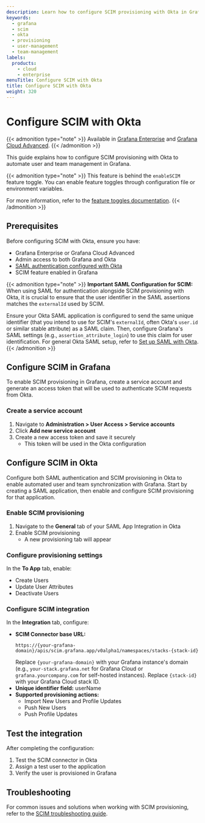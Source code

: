 ```yaml
---
description: Learn how to configure SCIM provisioning with Okta in Grafana. This guide provides step-by-step instructions for setting up automated user and team management, including SAML configuration, service account creation, attribute mapping, and provisioning settings to ensure seamless integration between Okta and Grafana.
keywords:
  - grafana
  - scim
  - okta
  - provisioning
  - user-management
  - team-management
labels:
  products:
    - cloud
    - enterprise
menuTitle: Configure SCIM with Okta
title: Configure SCIM with Okta
weight: 320
---
```


# Configure SCIM with Okta

{{< admonition type="note" >}}
Available in [Grafana Enterprise](../../../introduction/grafana-enterprise/) and [Grafana Cloud Advanced](/docs/grafana-cloud/).
{{< /admonition >}}

This guide explains how to configure SCIM provisioning with Okta to automate user and team management in Grafana.

{{< admonition type="note" >}}
This feature is behind the `enableSCIM` feature toggle.
You can enable feature toggles through configuration file or environment variables.

For more information, refer to the [feature toggles documentation](/docs/grafana/<GRAFANA_VERSION>/setup-grafana/configure-grafana/#feature_toggles).
{{< /admonition >}}

## Prerequisites

Before configuring SCIM with Okta, ensure you have:

- Grafana Enterprise or Grafana Cloud Advanced
- Admin access to both Grafana and Okta
- [SAML authentication configured with Okta](../../configure-authentication/saml/#set-up-saml-with-okta)
- SCIM feature enabled in Grafana

{{< admonition type="note" >}}
**Important SAML Configuration for SCIM:**
When using SAML for authentication alongside SCIM provisioning with Okta, it is crucial to ensure that the user identifier in the SAML assertions matches the `externalId` used by SCIM.

Ensure your Okta SAML application is configured to send the same unique identifier (that you intend to use for SCIM's `externalId`, often Okta's `user.id` or similar stable attribute) as a SAML claim. Then, configure Grafana's SAML settings (e.g., `assertion_attribute_login`) to use this claim for user identification. For general Okta SAML setup, refer to [Set up SAML with Okta](../../configure-authentication/saml/#set-up-saml-with-okta).
{{< /admonition >}}

## Configure SCIM in Grafana

To enable SCIM provisioning in Grafana, create a service account and generate an access token that will be used to authenticate SCIM requests from Okta.

### Create a service account

1. Navigate to **Administration > User Access > Service accounts**
2. Click **Add new service account**
3. Create a new access token and save it securely
   - This token will be used in the Okta configuration

## Configure SCIM in Okta

Configure both SAML authentication and SCIM provisioning in Okta to enable automated user and team synchronization with Grafana. Start by creating a SAML application, then enable and configure SCIM provisioning for that application.

### Enable SCIM provisioning

1. Navigate to the **General** tab of your SAML App Integration in Okta
2. Enable SCIM provisioning
   - A new provisioning tab will appear

### Configure provisioning settings

In the **To App** tab, enable:

- Create Users
- Update User Attributes
- Deactivate Users

### Configure SCIM integration

In the **Integration** tab, configure:

- **SCIM Connector base URL:**
  ```
  https://{your-grafana-domain}/apis/scim.grafana.app/v0alpha1/namespaces/stacks-{stack-id}
  ```
  Replace `{your-grafana-domain}` with your Grafana instance's domain (e.g., `your-stack.grafana.net` for Grafana Cloud or `grafana.yourcompany.com` for self-hosted instances). Replace `{stack-id}` with your Grafana Cloud stack ID.
- **Unique identifier field:** userName
- **Supported provisioning actions:**
  - Import New Users and Profile Updates
  - Push New Users
  - Push Profile Updates

## Test the integration

After completing the configuration:

1. Test the SCIM connector in Okta
2. Assign a test user to the application
3. Verify the user is provisioned in Grafana

## Troubleshooting

For common issues and solutions when working with SCIM provisioning, refer to the [SCIM troubleshooting guide](../troubleshooting/).
